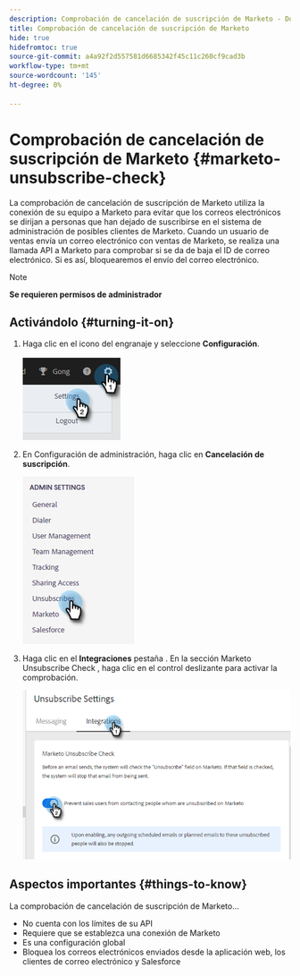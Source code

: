 ```yaml
---
description: Comprobación de cancelación de suscripción de Marketo - Documentos de Marketo - Documentación del producto
title: Comprobación de cancelación de suscripción de Marketo
hide: true
hidefromtoc: true
source-git-commit: a4a92f2d557581d6685342f45c11c260cf9cad3b
workflow-type: tm+mt
source-wordcount: '145'
ht-degree: 0%

---
```


# Comprobación de cancelación de suscripción de Marketo {#marketo-unsubscribe-check}

La comprobación de cancelación de suscripción de Marketo utiliza la conexión de su equipo a Marketo para evitar que los correos electrónicos se dirijan a personas que han dejado de suscribirse en el sistema de administración de posibles clientes de Marketo. Cuando un usuario de ventas envía un correo electrónico con ventas de Marketo, se realiza una llamada API a Marketo para comprobar si se da de baja el ID de correo electrónico. Si es así, bloquearemos el envío del correo electrónico.

>[!NOTE]
>
>**Se requieren permisos de administrador**

## Activándolo {#turning-it-on}

1. Haga clic en el icono del engranaje y seleccione **Configuración**.

   ![](assets/marketo-unsubscribe-check-1.png)

1. En Configuración de administración, haga clic en **Cancelación de suscripción**.

   ![](assets/marketo-unsubscribe-check-2.png)

1. Haga clic en el **Integraciones** pestaña . En la sección Marketo Unsubscribe Check , haga clic en el control deslizante para activar la comprobación.

   ![](assets/marketo-unsubscribe-check-3.png)

## Aspectos importantes {#things-to-know}

La comprobación de cancelación de suscripción de Marketo...

* No cuenta con los límites de su API
* Requiere que se establezca una conexión de Marketo
* Es una configuración global
* Bloquea los correos electrónicos enviados desde la aplicación web, los clientes de correo electrónico y Salesforce
